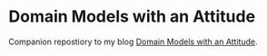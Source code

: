 # Domain Models with an Attitude

Companion repostiory to my blog [Domain Models with an Attitude](https://www.nankov.com/posts/domain-models-with-an-attitude).
